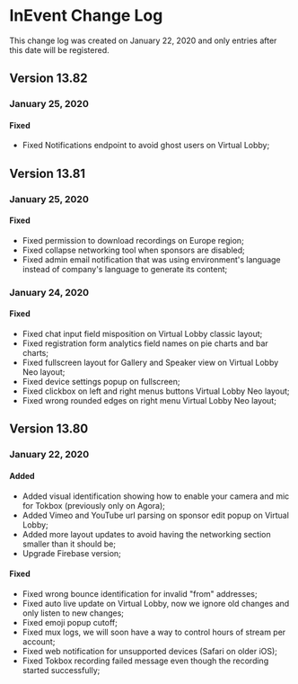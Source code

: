 # InEvent Change Log

This change log was created on January 22, 2020 and only entries after this date will be registered.

## Version 13.82

### January 25, 2020

#### Fixed
- Fixed Notifications endpoint to avoid ghost users on Virtual Lobby;

## Version 13.81

### January 25, 2020

#### Fixed
- Fixed permission to download recordings on Europe region;
- Fixed collapse networking tool when sponsors are disabled;
- Fixed admin email notification that was using environment's language instead of company's language to generate its content;

### January 24, 2020

#### Fixed
- Fixed chat input field misposition on Virtual Lobby classic layout;
- Fixed registration form analytics field names on pie charts and bar charts;
- Fixed fullscreen layout for Gallery and Speaker view on Virtual Lobby Neo layout;
- Fixed device settings popup on fullscreen;
- Fixed clickbox on left and right menus buttons Virtual Lobby Neo layout;
- Fixed wrong rounded edges on right menu Virtual Lobby Neo layout;

## Version 13.80

### January 22, 2020

#### Added
- Added visual identification showing how to enable your camera and mic for Tokbox (previously only on Agora);
- Added Vimeo and YouTube url parsing on sponsor edit popup on Virtual Lobby;
- Added more layout updates to avoid having the networking section smaller than it should be;
- Upgrade Firebase version;

#### Fixed
- Fixed wrong bounce identification for invalid "from" addresses;
- Fixed auto live update on Virtual Lobby, now we ignore old changes and only listen to new changes;
- Fixed emoji popup cutoff;
- Fixed mux logs, we will soon have a way to control hours of stream per account;
- Fixed web notification for unsupported devices (Safari on older iOS);
- Fixed Tokbox recording failed message even though the recording started successfully;